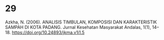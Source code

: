 # 29
Azkha, N. (2006). ANALISIS TIMBULAN, KOMPOSISI DAN KARAKTERISTIK SAMPAH DI KOTA PADANG. Jurnal Kesehatan Masyarakat Andalas, 1(1), 14–18. https://doi.org/10.24893/jkma.v1i1.5
